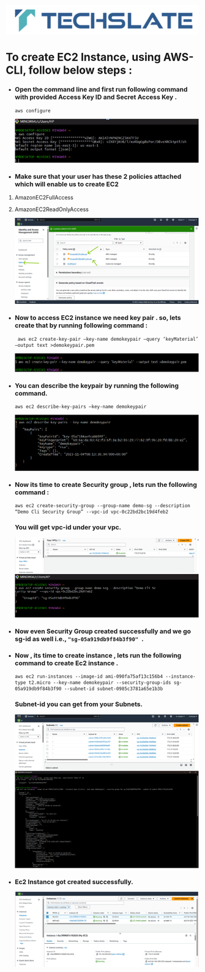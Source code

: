 ![TechSlate](../global/images/ts.png)

# To create EC2 Instance, using AWS-CLI, follow below steps :

- ### Open the command line and first run following command with provided **Access Key ID** and **Secret Access Key** .

      aws configure 

    ![EC2 Instance](images/aws-configure.png)

- ### Make sure that your user has these 2 policies attached which will enable us to create EC2
1. AmazonEC2FullAccess
2. AmazonEC2ReadOnlyAccess

    ![EC2 Instance](images/policies.png)

- ### Now to access EC2 instance we need key pair . so, lets create that by running following command : 

       aws ec2 create-key-pair –key-name demokeypair –query ‘keyMaterial’ –output text >demokeypair.pem 

    ![EC2 Instance](images/keypair.png)

- ### You can describe the keypair by running the following command.

      aws ec2 describe-key-pairs –key-name demokeypair

    ![EC2 Instance](images/demokeypair.png)

- ### Now its time to create Security group , lets run the following  command : 

      aws ec2 create-security-group --group-name demo-sg --description “Demo Cli Security Group” --vpc-id vpc-0c22bd2bc19d4feb2 
    ### You will get vpc-id under your vpc.

    ![EC2 Instance](images/vpc_id.png)
    ![EC2 Instance](images/sg.png)

- ### Now even Security Group created successfully and we go sg-id as well i.e., ```"sg-05a919db9f84b3f90" ```.

- ### Now , its time to create instance , lets run the following command to create Ec2 instance .

      aws ec2 run-instances --image-id ami-090fa75af13c156b4 --instance-type t2.micro --key-name demokeypair --security-group-ids sg-05a919db9f84b3f90 --subnet-id subnet-0985c3781a65e1b3b

    ### Subnet-id you can get from your Subnets.

    ![EC2 Instance](images/subnet.png)
    ![EC2 Instance](images/instance.png)


- ### Ec2 Instance got created successfully.

    ![EC2 Instance](images/success.png)



